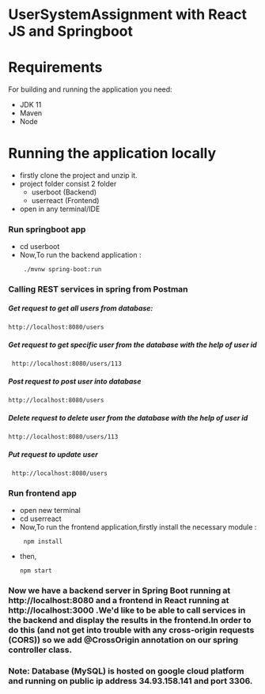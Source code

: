 # UserSystemAssignment with React JS and Springboot

# Requirements

For building and running the application you need:

- JDK 11
- Maven
- Node

# Running the application locally

- firstly clone the project and unzip it.
- project folder consist 2 folder
  - userboot (Backend)
  - userreact (Frontend)
- open in any terminal/IDE

### Run springboot app

- cd userboot
- Now,To run the backend application :
  ```
   ./mvnw spring-boot:run
  ```


### Calling REST services in spring from Postman
 
##### Get request to get all users from database:

 ```
 http://localhost:8080/users
 ```

##### Get request to get specific user from the database with the help of user id
 
 ```
  http://localhost:8080/users/113 
 ```
 
##### Post request to post user into database 
 
 ```
 http://localhost:8080/users
 ```

##### Delete request to delete user from the database with the help of user id

 ```
 http://localhost:8080/users/113
 ```
##### Put request to update user
 
 ```
  http://localhost:8080/users
 ```

### Run frontend app

- open new terminal
- cd userreact
- Now,To run the frontend application,firstly install the necessary module :
  ```
   npm install
  ```
- then,
  ```
  npm start
  ``` 
 
 ### Now we have a backend server in Spring Boot running at http://localhost:8080 and a frontend in React running at http://localhost:3000 .We'd like to be able to call services in the backend and display the results in the frontend.In order to do this (and not get into trouble with any cross-origin requests (CORS)) so we add @CrossOrigin annotation on our spring controller class. 

### Note: Database (MySQL) is hosted on google cloud platform and running on public ip address 34.93.158.141 and port 3306.
